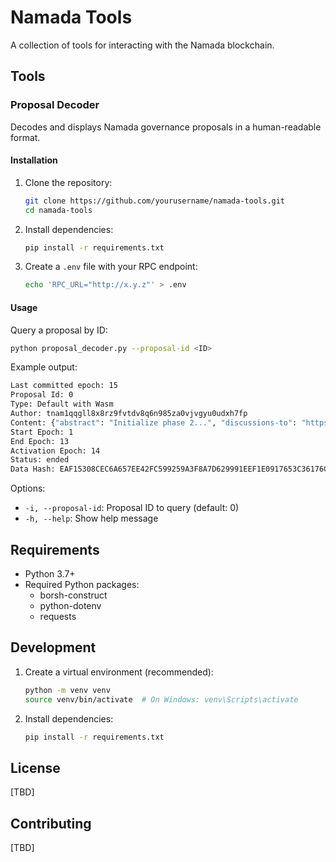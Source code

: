 # Namada Tools

A collection of tools for interacting with the Namada blockchain.

## Tools

### Proposal Decoder

Decodes and displays Namada governance proposals in a human-readable format.

#### Installation

1. Clone the repository:

    ```bash
    git clone https://github.com/yourusername/namada-tools.git
    cd namada-tools
    ```

2. Install dependencies:

    ```bash
    pip install -r requirements.txt
    ```

3. Create a `.env` file with your RPC endpoint:

    ```bash
    echo 'RPC_URL="http://x.y.z"' > .env
    ```

#### Usage

Query a proposal by ID:

```bash
python proposal_decoder.py --proposal-id <ID>
```

Example output:

```bash
Last committed epoch: 15
Proposal Id: 0
Type: Default with Wasm
Author: tnam1qqgll8x8rz9fvtdv8q6n985za0vjvgyu0udxh7fp
Content: {"abstract": "Initialize phase 2...", "discussions-to": "https://forum.namada.net/...", "title": "Phase 1 -> 2"}
Start Epoch: 1
End Epoch: 13
Activation Epoch: 14
Status: ended
Data Hash: EAF15308CEC6A657EE42FC599259A3F8A7D629991EEF1E0917653C36176CA5FC
```

Options:

- `-i, --proposal-id`: Proposal ID to query (default: 0)
- `-h, --help`: Show help message

## Requirements

- Python 3.7+
- Required Python packages:
  - borsh-construct
  - python-dotenv
  - requests

## Development

1. Create a virtual environment (recommended):

    ```bash
    python -m venv venv
    source venv/bin/activate  # On Windows: venv\Scripts\activate
    ```

2. Install dependencies:

    ```bash
    pip install -r requirements.txt
    ```

## License

[TBD]

## Contributing

[TBD]
